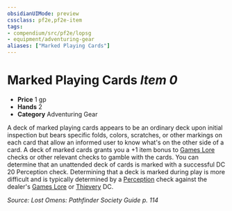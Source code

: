```yaml
---
obsidianUIMode: preview
cssclass: pf2e,pf2e-item
tags:
- compendium/src/pf2e/lopsg
- equipment/adventuring-gear
aliases: ["Marked Playing Cards"]
---
```

# Marked Playing Cards *Item 0*  

- **Price** 1 gp
- **Hands** 2
- **Category** Adventuring Gear

A deck of marked playing cards appears to be an ordinary deck upon initial inspection but bears specific folds, colors, scratches, or other markings on each card that allow an informed user to know what's on the other side of a card. A deck of marked cards grants you a +1 item bonus to [Games Lore](../../skills.md#Games%20Lore) checks or other relevant checks to gamble with the cards. You can determine that an unattended deck of cards is marked with a successful DC 20 Perception check. Determining that a deck is marked during play is more difficult and is typically determined by a [Perception](../../skills.md#Perception) check against the dealer's [Games Lore](../../skills.md#Lore) or [Thievery](../../skills.md#Thievery) DC.

*Source: Lost Omens: Pathfinder Society Guide p. 114*
